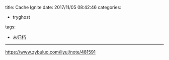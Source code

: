 title: Cache Ignite
date: 2017/11/05 08:42:46
categories:
 - tryghost

tags:
 - 未归档 



---

https://www.zybuluo.com/liyuj/note/481591



